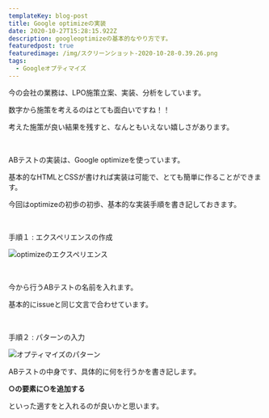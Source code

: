 ```yaml
---
templateKey: blog-post
title: Google optimizeの実装
date: 2020-10-27T15:28:15.922Z
description: googleoptimizeの基本的なやり方です。
featuredpost: true
featuredimage: /img/スクリーンショット-2020-10-28-0.39.26.png
tags:
  - Googleオプティマイズ
---
```

今の会社の業務は、LPO施策立案、実装、分析をしています。

数字から施策を考えるのはとても面白いですね！！ 

考えた施策が良い結果を残すと、なんともいえない嬉しさがあります。

<br>

ABテストの実装は、Google optimizeを使っています。

基本的なHTMLとCSSが書ければ実装は可能で、とても簡単に作ることができます。

今回はoptimizeの初歩の初歩、基本的な実装手順を書き記しておきます。

<br>

手順１ : エクスペリエンスの作成

![](/img/スクリーンショット-2020-10-28-0.37.32.png "optimizeのエクスペリエンス")

<br>

今から行うABテストの名前を入れます。

基本的にissueと同じ文言で合わせています。

<br>

手順２ : パターンの入力

![オプティマイズのパターン](/img/スクリーンショット-2020-10-28-0.38.09.png "オプティマイズのパターン")

ABテストの中身です、具体的に何を行うかを書き記します。

**○の要素に○を追加する**

といった適すをと入れるのが良いかと思います。
